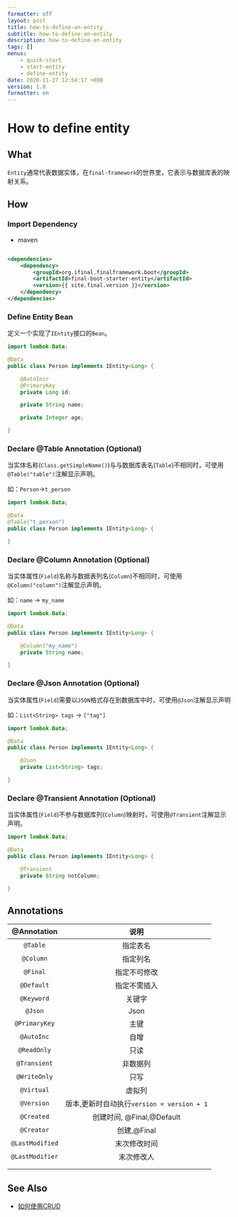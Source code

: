 ```yaml
---
formatter: off
layout: post
title: how-to-define-an-entity
subtitle: how-to-define-an-entity
description: how-to-define-an-entity
tags: []
menus:
    - quick-start
    - start-entity
    - define-entity
date: 2020-11-27 12:54:17 +800
version: 1.0
formatter: on
---
```


# How to define entity

## What

`Entity`通常代表数据实体，在`final-framework`的世界里，它表示与数据库表的映射关系。

## How

### Import Dependency

* maven

```xml

<dependencies>
    <dependency>
        <groupId>org.ifinal.finalframework.boot</groupId>
        <artifactId>final-boot-starter-entity</artifactId>
        <version>{{ site.final.version }}</version>
    </dependency>
</dependencies>
```

### Define Entity Bean

定义一个实现了`IEntity`接口的`Bean`。

```java
import lombok.Data;

@Data
public class Person implements IEntity<Long> {

    @AutoIncr
    @PrimaryKey
    private Long id;

    private String name;

    private Integer age;

}
```

### Declare @Table Annotation (Optional)

当实体名称(`Class.getSimpleName()`)与与数据库表名(`Table`)不相同时，可使用`@Table("table")`注解显示声明。

如：`Person`->`t_person`

```java
import lombok.Data;

@Data
@Table("t_person")
public class Person implements IEntity<Long> {

}
```

### Declare @Column Annotation (Optional)

当实体属性(`Field`)名称与数据表列名(`Column`)不相同时，可使用`@Column("column")`注解显示声明。

如：`name` -> `my_name`

```java
import lombok.Data;

@Data
public class Person implements IEntity<Long> {

    @Column("my_name")
    private String name;

}
```

### Declare @Json Annotation (Optional)

当实体属性(`Field`)需要以`JSON`格式存在到数据库中时，可使用`@Json`注解显示声明

如：`List<String> tags` -> `["tag"]`

```java
import lombok.Data;

@Data
public class Person implements IEntity<Long> {

    @Json
    private List<String> tags;

}
```

### Declare @Transient Annotation (Optional)

当实体属性(`Field`)不参与数据库列(`Column`)映射时，可使用`@Transient`注解显示声明。

```java
import lombok.Data;

@Data
public class Person implements IEntity<Long> {

    @Transient
    private String notColumn;

}
```

## Annotations

|   @Annotation   |                    说明                    |
| :-------------: | :----------------------------------------: |
|    `@Table`     |                  指定表名                  |
|    `@Column`    |                  指定列名                  |
|    `@Final`     |                指定不可修改                |
|   `@Default`    |                指定不需插入                |
|   `@Keyword`    |                   关键字                   |
|     `@Json`     |                    Json                    |
|  `@PrimaryKey`  |                    主键                    |
|   `@AutoInc`    |                    自增                    |
|   `@ReadOnly`   |                    只读                    |
|  `@Transient`   |                  非数据列                  |
|  `@WriteOnly`   |                    只写                    |
|   `@Virtual`    |                   虚拟列                   |
|   `@Version`    | 版本,更新时自动执行`version = version + 1` |
|   `@Created`    |         创建时间, @Final,@Default          |
|   `@Creator`    |                创建,@Final                 |
| `@LastModified` |                末次修改时间                |
| `@LastModifier` |                 末次修改人                 |
|                 |                                            |
|                 |                                            |

## See Also

* [如何使用CRUD](how-to-use-crud.md)